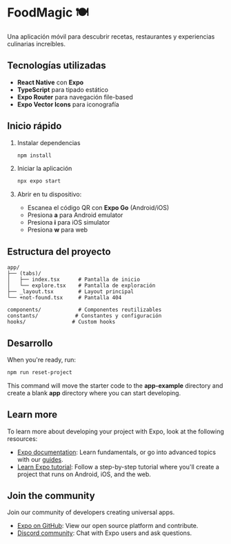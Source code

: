 # FoodMagic 🍽️

Una aplicación móvil para descubrir recetas, restaurantes y experiencias culinarias increíbles.

## Tecnologías utilizadas

- **React Native** con **Expo**
- **TypeScript** para tipado estático
- **Expo Router** para navegación file-based
- **Expo Vector Icons** para iconografía

## Inicio rápido

1. Instalar dependencias

   ```bash
   npm install
   ```

2. Iniciar la aplicación

   ```bash
   npx expo start
   ```

3. Abrir en tu dispositivo:
   - Escanea el código QR con **Expo Go** (Android/iOS)
   - Presiona **a** para Android emulator
   - Presiona **i** para iOS simulator
   - Presiona **w** para web

## Estructura del proyecto

```
app/
├── (tabs)/
│   ├── index.tsx      # Pantalla de inicio
│   └── explore.tsx    # Pantalla de exploración
├── _layout.tsx        # Layout principal
└── +not-found.tsx     # Pantalla 404

components/            # Componentes reutilizables
constants/            # Constantes y configuración
hooks/               # Custom hooks
```

## Desarrollo

When you're ready, run:

```bash
npm run reset-project
```

This command will move the starter code to the **app-example** directory and create a blank **app** directory where you can start developing.

## Learn more

To learn more about developing your project with Expo, look at the following resources:

- [Expo documentation](https://docs.expo.dev/): Learn fundamentals, or go into advanced topics with our [guides](https://docs.expo.dev/guides).
- [Learn Expo tutorial](https://docs.expo.dev/tutorial/introduction/): Follow a step-by-step tutorial where you'll create a project that runs on Android, iOS, and the web.

## Join the community

Join our community of developers creating universal apps.

- [Expo on GitHub](https://github.com/expo/expo): View our open source platform and contribute.
- [Discord community](https://chat.expo.dev): Chat with Expo users and ask questions.
